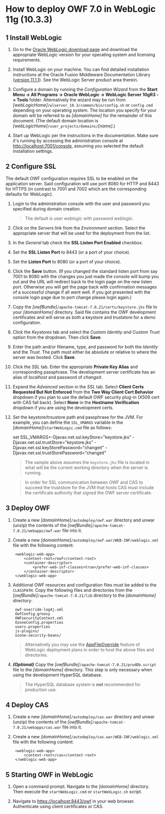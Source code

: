 # How to deploy OWF 7.0 in WebLogic 11g (10.3.3)


## 1 Install WebLogic

1. Go to the [Oracle WebLogic download page](http://www.oracle.com/technetwork/middleware/weblogic/downloads/wls-main-097127.html) and download the appropriate WebLogic version for your operating system and licensing requirements.

2. Install WebLogic on your machine. You can find detailed installation instructions at the Oracle Fusion Middleware Documentation Library ([version 11.1.1](http://download.oracle.com/docs/cd/E14571_01/index.htm)). See the WebLogic Server product area therein.

3. Configure a domain by running the _Configuration Wizard_ from the **Start Menu -> All Programs -> Oracle WebLogic -> WebLogic Server 10gR3 -> Tools** folder. Alternatively the wizard may be run from _[webLogicHome]_`/wlserver_10.3/common/bin/config.sh` or `config.cmd` depending on your operating system. The location you specify for your domain will be referred to as _[domainHome]_ for the remainder of this document. (The default domain location is _[webLogicHome]_`/user_projects/domains/`_[name]_.)

4. Start up WebLogic per the instructions in the documentation. Make sure it's running by accessing the administration console at [http://localhost:7001/console](http://localhost:7001/console), assuming you selected the default installation settings.


## 2 Configure SSL

The default OWF configuration requires SSL to be enabled on the application server. Said configuration will use port 8080 for HTTP and 8443 for HTTPS (in contrast to 7001 and 7002 which are the corresponding defaults for WebLogic).

1. Login to the administration console with the user and password you specified during domain creation.

    > The default is user _weblogic_ with password _weblogic_.

2. Click on the _Servers_ link from the _Environment_ section. Select the appropriate server that will be used for the deployment from the list.

3. In the _General_ tab check the **SSL Listen Port Enabled** checkbox.

4. Set the **SSL Listen Port** to 8443 (or a port of your choice).

5. Set the **Listen Port** to 8080 (or a port of your choice).

6. Click the **Save** button. (If you changed the standard listen port from say 7001 to 8080 with the changes you just made the console will bump you out and the URL will redirect back to the login page on the new listen port. Otherwise you will get the page back with confirmation messages of a successful change if all went well. If you got presented with the console login page due to port change please login again.)

7. Copy the _[owfBundle]_`/apache-tomcat-7.0.21/certs/keystore.jks` file to your _[domainHome]_ directory. Said file contains the OWF development certificates and will serve as both a keystore and truststore for a demo configuration.

8. Click the _Keystores_ tab and select the _Custom Identity and Custom Trust_ option from the dropdown. Then click **Save**.

9. Enter the path and/or filename, type, and password for both the _Identity_ and the _Trust_. The path must either be absolute or relative to where the server was booted. Click **Save**.

10. Click the _SSL_ tab. Enter the appropriate **Private Key Alias** and corresponding passphrase. The development server certificate has an alias of _localhost_ and password of _changeit_.

11. Expand the _Advanced_ section in the _SSL_ tab. Select **Client Certs Requested But Not Enforced** from the **Two Way Client Cert Behavior** dropdown if you plan to use the default OWF security plug-in (X509 cert with CAS fall back). Select **None** in the **Hostname Verification** dropdown if you are using the development certs.

12. Set the keystore/trsustore path and passphrase for the JVM. For example, you can define the `SSL_VMARGS` variable in the _[domainHome]_/`startWebLogic.cmd` file as follows:

    set SSL_VMARGS=-Djavax.net.ssl.keyStore="keystore.jks" -Djavax.net.ssl.trustStore="keystore.jks" -Djavax.net.ssl.keyStorePassword="changeit" -Djavax.net.ssl.trustStorePassword="changeit"

    > The sample above assumes the `keystore.jks` file is located in what will be the current working directory when the server is running.

    > In order for SSL communication between OWF and CAS to succeed the truststore for the JVM that hosts CAS must include the certificate authority that signed the OWF server certificate.


## 3 Deploy OWF

1. Create a new _[domainHome]_`/autodeploy/owf.war` directory and unwar (unzip) the contents of the _[owfBundle]_`/apache-tomcat-7.0.21/webapps/owf.war` file into it.

2. Create a new _[domainHome]_`/autodeploy/owf.war/WEB-INF/weblogic.xml` file with the following content:

        <weblogic-web-app>
            <context-root>/owf</context-root>
            <container-descriptor>
                <prefer-web-inf-classes>true</prefer-web-inf-classes>
            </container-descriptor>
        </weblogic-web-app>

3. Additional OWF resources and configuration files must be added to the `CLASSPATH`. Copy the following files and directories from the _[owfBundle]_`/apache-tomcat-7.0.21/lib` directory to the _[domainHome]_ directory:

        owf-override-log4j.xml
        OwfConfig.groovy
        OWFsecurityContext.xml
        OzoneConfig.properties
        users.properties
        js-plugins/
        ozone-security-beans/

    > Alternatively you may use the [AppFileOverride](http://download.oracle.com/docs/cd/E12839_01/web.1111/e13702/config.htm#i1066493) feature of WebLogic deployment plans in order to host the above files and directories.

4. _**(Optional)**_ Copy the _[owfBundle]_`/apache-tomcat-7.0.21/prodDb.script` file to the _[domainHome]_ directory. This step is only necessary when using the development HyperSQL database.

    > The HyperSQL database system is **not** recommended for production use.


## 4 Deploy CAS

1. Create a new _[domainHome]_`/autodeploy/cas.war` directory and unwar (unzip) the contents of the _[owfBundle]_`/apache-tomcat-7.0.21/webapps/cas.war` file into it.

2. Create a new _[domainHome]_`/autodeploy/cas.war/WEB-INF/weblogic.xml` file with the following content:

        <weblogic-web-app>
            <context-root>/cas</context-root>
        </weblogic-web-app>


## 5 Starting OWF in WebLogic

1. Open a command prompt. Navigate to the _[domainHome]_ directory. Then execute the `startWebLogic.cmd` or `startWebLogic.sh` script.

2. Navigate to [https://localhost:8443/owf](https://localhost:8443/owf) in your web browser. Authenticate using client certificates or CAS.